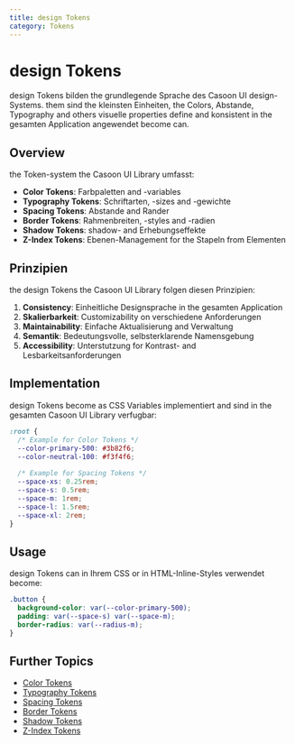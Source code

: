 ```yaml
---
title: design Tokens
category: Tokens
---
```


# design Tokens

design Tokens bilden the grundlegende Sprache des Casoon UI design-Systems. them sind the kleinsten Einheiten, the Colors, Abstande, Typography and others visuelle properties define and konsistent in the gesamten Application angewendet become can.

## Overview

the Token-system the Casoon UI Library umfasst:

- **Color Tokens**: Farbpaletten and -variables
- **Typography Tokens**: Schriftarten, -sizes and -gewichte
- **Spacing Tokens**: Abstande and Rander
- **Border Tokens**: Rahmenbreiten, -styles and -radien
- **Shadow Tokens**: shadow- and Erhebungseffekte
- **Z-Index Tokens**: Ebenen-Management for the Stapeln from Elementen

## Prinzipien

the design Tokens the Casoon UI Library folgen diesen Prinzipien:

1. **Consistency**: Einheitliche Designsprache in the gesamten Application
2. **Skalierbarkeit**: Customizability on verschiedene Anforderungen
3. **Maintainability**: Einfache Aktualisierung and Verwaltung
4. **Semantik**: Bedeutungsvolle, selbsterklarende Namensgebung
5. **Accessibility**: Unterstutzung for Kontrast- and Lesbarkeitsanforderungen

## Implementation

design Tokens become as CSS Variables implementiert and sind in the gesamten Casoon UI Library verfugbar:

```css
:root {
  /* Example for Color Tokens */
  --color-primary-500: #3b82f6;
  --color-neutral-100: #f3f4f6;
  
  /* Example for Spacing Tokens */
  --space-xs: 0.25rem;
  --space-s: 0.5rem;
  --space-m: 1rem;
  --space-l: 1.5rem;
  --space-xl: 2rem;
}
```

## Usage

design Tokens can in Ihrem CSS or in HTML-Inline-Styles verwendet become:

```css
.button {
  background-color: var(--color-primary-500);
  padding: var(--space-s) var(--space-m);
  border-radius: var(--radius-m);
}
```

## Further Topics

- [Color Tokens](/tokens/colors)
- [Typography Tokens](/tokens/typography)
- [Spacing Tokens](/tokens/spacing)
- [Border Tokens](/tokens/borders)
- [Shadow Tokens](/tokens/shadows)
- [Z-Index Tokens](/tokens/z-index) 
